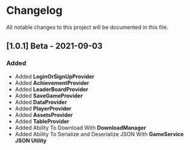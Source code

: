 # Changelog

All notable changes to this project will be documented in this file.



## [1.0.1] Beta - 2021-09-03

### Added

- Added **LoginOrSignUpProvider**
- Added **AchievementProvider**
- Added **LeaderBoardProvider**
- Added **SaveGameProvider**
- Added **DataProvider**
- Added **PlayerProvider**
- Added **AssetsProvider**
- Added **TableProvider**
- Added Ability To Download With **DownloadManager**
- Added Ability To Serialize and Deserialize JSON With **GameService JSON Utility**
